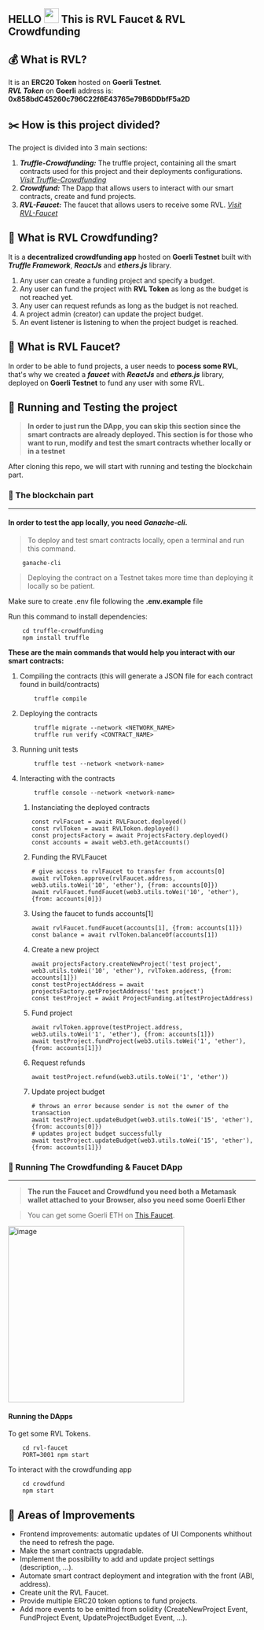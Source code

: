HELLO <img src="https://raw.githubusercontent.com/MartinHeinz/MartinHeinz/master/wave.gif" width="30px"> This is RVL Faucet & RVL Crowdfunding
---
## 💰 What is RVL?

It is an **ERC20 Token** hosted on **Goerli Testnet**.  
***RVL Token*** on **Goerli** address is: **0x858bdC45260c796C22f6E43765e79B6DDbfF5a2D**

## ✂️ How is this project divided?
The project is divided into 3 main sections:
1. ***Truffle-Crowdfunding:*** The truffle project, containing all the smart contracts used for this project and their deployments configurations.
[*Visit Truffle-Crowdfunding*](http://rvl-crowdfund-me.s3-website-us-east-1.amazonaws.com/)
2. ***Crowdfund:*** The Dapp that allows users to interact with our smart contracts, create and fund projects.
3. ***RVL-Faucet:*** The faucet that allows users to receive some RVL.
[*Visit RVL-Faucet*](http://rvl-faucet.s3-website-us-east-1.amazonaws.com/)

## 🙌 What is RVL Crowdfunding?
It is a **decentralized crowdfunding app** hosted on **Goerli Testnet** built with ***Truffle Framework***, ***ReactJs*** and ***ethers.js*** library.
1. Any user can create a funding project and specify a budget.
2. Any user can fund the project with **RVL Token** as long as the budget is not reached yet.
3. Any user can request refunds as long as the budget is not reached.
4. A project admin (creator) can update the project budget.
5. An event listener is listening to when the project budget is reached.

## 🎰 What is RVL Faucet?
In order to be able to fund projects, a user needs to **pocess some RVL**, that's why we created a ***faucet*** with ***ReactJs*** and ***ethers.js*** library, deployed on **Goerli Testnet** to fund any user with some RVL.

## 🎯 Running and Testing the project
> **In order to just run the DApp, you can skip this section since the smart contracts are already deployed. This section is for those who want to run, modify and test the smart contracts whether locally or in a testnet**  

After cloning this repo, we will start with running and testing the blockchain part.
### 📒 The blockchain part

---  	

#### In order to test the app locally, you need ***Ganache-cli***.  
> To deploy and test smart contracts locally, open a terminal and run this command.  
```shell
    ganache-cli
```

> Deploying the contract on a Testnet takes more time than deploying it locally so be patient.  

Make sure to create .env file following the **.env.example** file

Run this command to install dependencies:
```shell
    cd truffle-crowdfunding
    npm install truffle
```

**These are the main commands that would help you interact with our smart contracts:**  
1. Compiling the contracts (this will generate a JSON file for each contract found in build/contracts)
    ```shell
        truffle compile
    ```
2. Deploying the contracts
    ```shell
        truffle migrate --network <NETWORK_NAME>
        truffle run verify <CONTRACT_NAME>
    ```
3. Running unit tests
    ```shell
        truffle test --network <network-name>
    ```
4. Interacting with the contracts
    ```shell
        truffle console --network <network-name>
    ```  
    1. Instanciating the deployed contracts
        ```shell
        const rvlFacuet = await RVLFaucet.deployed()
        const rvlToken = await RVLToken.deployed()
        const projectsFactory = await ProjectsFactory.deployed()
        const accounts = await web3.eth.getAccounts()
        ```     
    2. Funding the RVLFaucet
        ```shell
        # give access to rvlFaucet to transfer from accounts[0]
        await rvlToken.approve(rvlFaucet.address, web3.utils.toWei('10', 'ether'), {from: accounts[0]})
        await rvlFaucet.fundFaucet(web3.utils.toWei('10', 'ether'), {from: accounts[0]})
        ```    
    3. Using the faucet to funds accounts[1]
        ```shell
        await rvlFaucet.fundFaucet(accounts[1], {from: accounts[1]})
        const balance = await rvlToken.balanceOf(accounts[1])
        ```    
    4. Create a new project
        ```shell
        await projectsFactory.createNewProject('test project', web3.utils.toWei('10', 'ether'), rvlToken.address, {from: accounts[1]})
        const testProjectAddress = await projectsFactory.getProjectAddress('test project')
        const testProject = await ProjectFunding.at(testProjectAddress)
        ```    
    5. Fund project
        ```shell
        await rvlToken.approve(testProject.address, web3.utils.toWei('1', 'ether'), {from: accounts[1]})
        await testProject.fundProject(web3.utils.toWei('1', 'ether'), {from: accounts[1]})
        ``` 
    6. Request refunds
         ```shell
        await testProject.refund(web3.utils.toWei('1', 'ether'))
        ``` 
    6. Update project budget
         ```shell
         # throws an error because sender is not the owner of the transaction
        await testProject.updateBudget(web3.utils.toWei('15', 'ether'), {from: accounts[0]})
        # updates project budget successfully
        await testProject.updateBudget(web3.utils.toWei('15', 'ether'), {from: accounts[1]})
        ``` 

### 🚀 Running The Crowdfunding & Faucet DApp

---  	

> **The run the Faucet and Crowdfund you need both a Metamask wallet attached to your Browser, also you need some Goerli Ether**  

> You can get some Goerli ETH on [This Faucet](https://goerlifaucet.com/).

<img width="358" alt="image" src="https://user-images.githubusercontent.com/47257753/211004734-9d0b3b93-606f-4270-9791-22ec10397e1b.png">

#### Running the DApps
To get some RVL Tokens.
```shell
    cd rvl-faucet
    PORT=3001 npm start
```
To interact with the crowdfunding app
```shell
    cd crowdfund
    npm start
```
## 🔨 Areas of Improvements
* Frontend improvements: automatic updates of UI Components whithout the need to refresh the page.
* Make the smart contracts upgradable.
* Implement the possibility to add and update project settings (description, ...).
* Automate smart contract deployment and integration with the front (ABI, address).
* Create unit the RVL Faucet.
* Provide multiple ERC20 token options to fund projects.
* Add more events to be emitted from solidity (CreateNewProject Event, FundProject Event, UpdateProjectBudget Event, ...).

